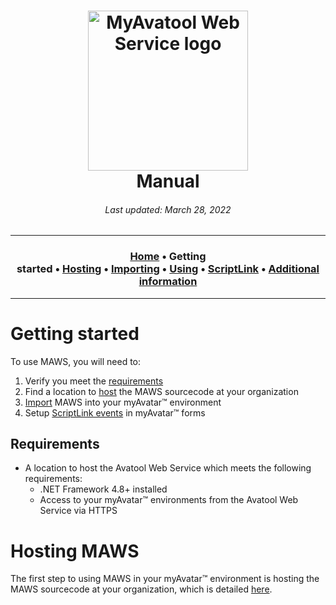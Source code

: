 ﻿<!-- 220328.094653 -->

<h1 align="center">

  <img src="../../resource/image/logo/MAWS-logo-512x350.png" alt="MyAvatool Web Service logo" width="256">
  <br>
  Manual
  <br>

</h1>

<h6 align="center">
  Last updated: March 28, 2022
</h6>

***

<h3 align="center">

  [Home](manual.md)&nbsp;&bull;&nbsp;Getting started&nbsp;&bull;&nbsp;[Hosting](manual-hosting-maws.md)&nbsp;&bull;&nbsp;[Importing](manual-importing-maws.md)&nbsp;&bull;&nbsp;[Using](manual-using-maws.md)&nbsp;&bull;&nbsp;[ScriptLink](manual-scriptlink-events.md)&nbsp;&bull;&nbsp;[Additional information](manual-additional-information.md)

</h3>

***

# Getting started
To use MAWS, you will need to:
1. Verify you meet the [requirements](#requirements)
2. Find a location to [host](manual-hosting-maws.md) the MAWS sourcecode at your organization
3. [Import](manual-importing-maws.md) MAWS into your myAvatar™ environment
4. Setup [ScriptLink events](manual-scriptlink-events.md) in myAvatar™ forms

## Requirements
* A location to host the Avatool Web Service which meets the following requirements:
  * .NET Framework 4.8+ installed
  * Access to your myAvatar™ environments from the Avatool Web Service via HTTPS

# Hosting MAWS
The first step to using MAWS in your myAvatar™ environment is hosting the MAWS sourcecode at your organization, which is detailed [here](manual-hosting-maws.md).